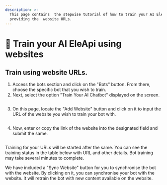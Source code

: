 ```yaml
---
description: >-
  This page contains  the stepwise tutorial of how to train your AI EleApi  by 
  providing the  website URLs.
---
```


# 📖 Train your AI EleApi using websites

## Train using website URLs.

1. Access the bots section and click on the "Bots" button. From there, choose the specific bot that you wish to train.
2. Next, select the option "Train Your AI Chatbot" displayed on the screen.

<figure><img src="../../../../.gitbook/assets/1 – 44.png" alt=""><figcaption></figcaption></figure>

3. On this page, locate the "Add Website" button and click on it to input the URL of the website you wish to train your bot with.

<figure><img src="../../../../.gitbook/assets/1 – 45.png" alt=""><figcaption></figcaption></figure>

4. Now, enter or copy the link of the website into the designated field and submit the same.

<figure><img src="../../../../.gitbook/assets/1 – 46.png" alt=""><figcaption></figcaption></figure>



Training for your URLs will be started after the same. You can see the training status in the table below with URL and other details. Bot training may take several minutes to complete.

We have included a "Sync Website" button for you to synchronise the bot with the website. By clicking on it, you can synchronise your bot with the website. It will retrain the bot with new content available on the website.
